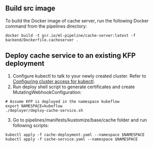 ## Build src image

To build the Docker image of cache server, run the following Docker command from the pipelines directory:

```
docker build -t gcr.io/ml-pipeline/cache-server:latest -f backend/Dockerfile.cacheserver .
```

## Deploy cache service to an existing KFP deployment

1. Configure kubectl to talk to your newly created cluster. Refer to [Configuring cluster access for kubectl](https://cloud.google.com/kubernetes-engine/docs/how-to/cluster-access-for-kubectl).
2. Run deploy shell script to generate certificates and create MutatingWebhookConfiguration:

```
# Assume KFP is deployed in the namespace kubeflow
export NAMESPACE=kubeflow
./deployer/deploy-cache-service.sh
```

3. Go to pipelines/manifests/kustomize/base/cache folder and run following scripts:

```
kubectl apply -f cache-deployment.yaml --namespace $NAMESPACE
kubectl apply -f cache-service.yaml --namespace $NAMESPACE
```
